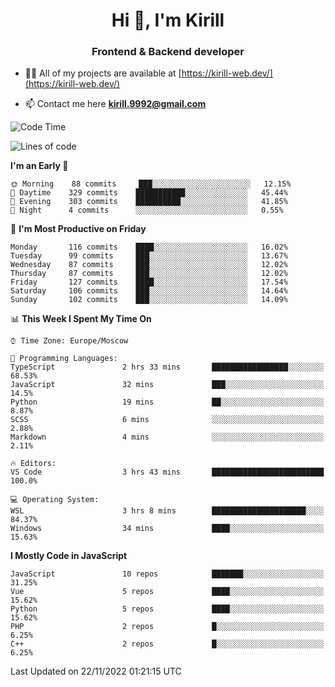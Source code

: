 <h1 align="center">Hi 👋, I'm Kirill</h1>
<h3 align="center">Frontend & Backend developer</h3>

- 👨‍💻 All of my projects are available at [https://kirill-web.dev/](https://kirill-web.dev/)

- 📫 Contact me here **kirill.9992@gmail.com**











<!--START_SECTION:waka-->
![Code Time](http://img.shields.io/badge/Code%20Time-1%2C182%20hrs%2043%20mins-blue)

![Lines of code](https://img.shields.io/badge/From%20Hello%20World%20I%27ve%20Written-574%20Thousand%20lines%20of%20code-blue)

**I'm an Early 🐤** 

```text
🌞 Morning    88 commits     ███░░░░░░░░░░░░░░░░░░░░░░   12.15% 
🌆 Daytime    329 commits    ███████████░░░░░░░░░░░░░░   45.44% 
🌃 Evening    303 commits    ██████████░░░░░░░░░░░░░░░   41.85% 
🌙 Night      4 commits      ░░░░░░░░░░░░░░░░░░░░░░░░░   0.55%

```
📅 **I'm Most Productive on Friday** 

```text
Monday       116 commits    ████░░░░░░░░░░░░░░░░░░░░░   16.02% 
Tuesday      99 commits     ███░░░░░░░░░░░░░░░░░░░░░░   13.67% 
Wednesday    87 commits     ███░░░░░░░░░░░░░░░░░░░░░░   12.02% 
Thursday     87 commits     ███░░░░░░░░░░░░░░░░░░░░░░   12.02% 
Friday       127 commits    ████░░░░░░░░░░░░░░░░░░░░░   17.54% 
Saturday     106 commits    ███░░░░░░░░░░░░░░░░░░░░░░   14.64% 
Sunday       102 commits    ███░░░░░░░░░░░░░░░░░░░░░░   14.09%

```


📊 **This Week I Spent My Time On** 

```text
⌚︎ Time Zone: Europe/Moscow

💬 Programming Languages: 
TypeScript               2 hrs 33 mins       █████████████████░░░░░░░░   68.53% 
JavaScript               32 mins             ███░░░░░░░░░░░░░░░░░░░░░░   14.5% 
Python                   19 mins             ██░░░░░░░░░░░░░░░░░░░░░░░   8.87% 
SCSS                     6 mins              ░░░░░░░░░░░░░░░░░░░░░░░░░   2.88% 
Markdown                 4 mins              ░░░░░░░░░░░░░░░░░░░░░░░░░   2.11%

🔥 Editors: 
VS Code                  3 hrs 43 mins       █████████████████████████   100.0%

💻 Operating System: 
WSL                      3 hrs 8 mins        █████████████████████░░░░   84.37% 
Windows                  34 mins             ████░░░░░░░░░░░░░░░░░░░░░   15.63%

```

**I Mostly Code in JavaScript** 

```text
JavaScript               10 repos            ███████░░░░░░░░░░░░░░░░░░   31.25% 
Vue                      5 repos             ████░░░░░░░░░░░░░░░░░░░░░   15.62% 
Python                   5 repos             ████░░░░░░░░░░░░░░░░░░░░░   15.62% 
PHP                      2 repos             █░░░░░░░░░░░░░░░░░░░░░░░░   6.25% 
C++                      2 repos             █░░░░░░░░░░░░░░░░░░░░░░░░   6.25%

```



 Last Updated on 22/11/2022 01:21:15 UTC
<!--END_SECTION:waka-->
